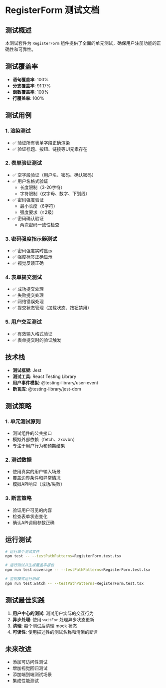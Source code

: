 # RegisterForm 测试文档

## 测试概述

本测试套件为 `RegisterForm` 组件提供了全面的单元测试，确保用户注册功能的正确性和可靠性。

## 测试覆盖率

- **语句覆盖率**: 100%
- **分支覆盖率**: 91.17%
- **函数覆盖率**: 100%
- **行覆盖率**: 100%

## 测试用例

### 1. 渲染测试

- ✅ 验证所有表单字段正确渲染
- ✅ 验证标题、按钮、链接等UI元素存在

### 2. 表单验证测试

- ✅ 空字段验证（用户名、密码、确认密码）
- ✅ 用户名格式验证
  - 长度限制（3-20字符）
  - 字符限制（仅字母、数字、下划线）
- ✅ 密码强度验证
  - 最小长度（6字符）
  - 强度要求（≥2级）
- ✅ 密码确认验证
  - 两次密码一致性检查

### 3. 密码强度指示器测试

- ✅ 密码强度实时显示
- ✅ 强度标签正确显示
- ✅ 视觉反馈正确

### 4. 表单提交测试

- ✅ 成功提交处理
- ✅ 失败提交处理
- ✅ 网络错误处理
- ✅ 提交状态管理（加载状态、按钮禁用）

### 5. 用户交互测试

- ✅ 有效输入格式验证
- ✅ 表单提交时的验证触发

## 技术栈

- **测试框架**: Jest
- **测试工具**: React Testing Library
- **用户事件模拟**: @testing-library/user-event
- **断言库**: @testing-library/jest-dom

## 测试策略

### 1. 单元测试原则

- 测试组件的公共接口
- 模拟外部依赖（fetch、zxcvbn）
- 专注于用户行为和预期结果

### 2. 测试数据

- 使用真实的用户输入场景
- 覆盖边界条件和异常情况
- 模拟API响应（成功/失败）

### 3. 断言策略

- 验证用户可见的内容
- 检查表单状态变化
- 确认API调用参数正确

## 运行测试

```bash
# 运行单个测试文件
npm test -- --testPathPatterns=RegisterForm.test.tsx

# 运行测试并生成覆盖率报告
npm run test:coverage -- --testPathPatterns=RegisterForm.test.tsx

# 监视模式运行测试
npm run test:watch -- --testPathPatterns=RegisterForm.test.tsx
```

## 测试最佳实践

1. **用户中心的测试**: 测试用户实际的交互行为
2. **异步处理**: 使用 `waitFor` 处理异步状态更新
3. **清理**: 每个测试后清理 mock 状态
4. **可读性**: 使用描述性的测试名称和清晰的断言

## 未来改进

- 添加可访问性测试
- 增加视觉回归测试
- 添加端到端测试场景
- 集成性能测试
